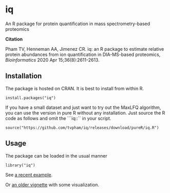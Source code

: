 # iq
An R package  for protein quantification in mass spectrometry-based proteomics

**Citation**

Pham TV, Henneman AA, Jimenez CR. iq: an R package to estimate relative protein abundances from ion quantification in DIA-MS-based proteomics, _Bioinformatics_ 2020 Apr 15;36(8):2611-2613.

## Installation

The package is hosted on CRAN. It is best to install from within R.

```
install.packages("iq")
```

If you have a small dataset and just want to try out the MaxLFQ algorithm, you can use the version in pure R without any installation. Just source the R code as follows and omit the ```iq::`` in your script.

```
source("https://github.com/tvpham/iq/releases/download/pureR/iq.R")
```


## Usage

The package can be loaded in the usual manner

```
library("iq")
```

See [a recent example](https://cran.r-project.org/web/packages/iq/vignettes/iq-fast.html).

Or [an older vignette](https://cran.r-project.org/web/packages/iq/vignettes/iq.html) with some visualization.